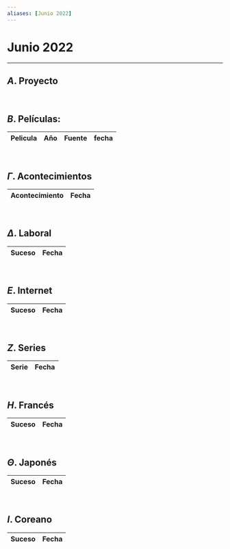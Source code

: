 ```yaml
---
aliases: [Junio 2022]
---
```


# Junio 2022
---

##  $A$. Proyecto

&emsp;

## $B$. Películas:
|Pelicula|Año|Fuente|fecha|
|---|---|---|---|



&emsp;

## $\Gamma$. Acontecimientos
|Acontecimiento|Fecha|
|---|---|


&emsp;

## $\Delta$. Laboral
|Suceso|Fecha|
|---|---|


&emsp;

## $E$. Internet
|Suceso|Fecha|
|---|---|


&emsp;

## $Z$. Series
|Serie|Fecha|
|---|---|

&emsp;

## $H$. Francés
|Suceso|Fecha|
|---|---|

&emsp;

## $\Theta$. Japonés
|Suceso|Fecha|
|---|---|


&emsp;

## $I$. Coreano
|Suceso|Fecha|
|---|---|
